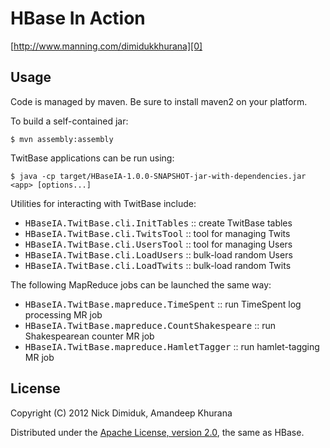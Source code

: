 # HBase In Action

[http://www.manning.com/dimidukkhurana][0]

## Usage

Code is managed by maven. Be sure to install maven2 on your platform.

To build a self-contained jar:

    $ mvn assembly:assembly

TwitBase applications can be run using:

    $ java -cp target/HBaseIA-1.0.0-SNAPSHOT-jar-with-dependencies.jar <app> [options...]

Utilities for interacting with TwitBase include:

 - <tt>HBaseIA.TwitBase.cli.InitTables</tt> :: create TwitBase tables
 - <tt>HBaseIA.TwitBase.cli.TwitsTool</tt> :: tool for managing Twits
 - <tt>HBaseIA.TwitBase.cli.UsersTool</tt> :: tool for managing Users
 - <tt>HBaseIA.TwitBase.cli.LoadUsers</tt> :: bulk-load random Users
 - <tt>HBaseIA.TwitBase.cli.LoadTwits</tt> :: bulk-load random Twits

The following MapReduce jobs can be launched the same way:

 - <tt>HBaseIA.TwitBase.mapreduce.TimeSpent</tt> :: run TimeSpent log
   processing MR job
 - <tt>HBaseIA.TwitBase.mapreduce.CountShakespeare</tt> :: run
   Shakespearean counter MR job
 - <tt>HBaseIA.TwitBase.mapreduce.HamletTagger</tt> :: run
   hamlet-tagging MR job

## License

Copyright (C) 2012 Nick Dimiduk, Amandeep Khurana

Distributed under the [Apache License, version 2.0][1], the same as HBase.

[0]: http://www.manning.com/dimidukkhurana
[1]: http://www.apache.org/licenses/LICENSE-2.0.html
